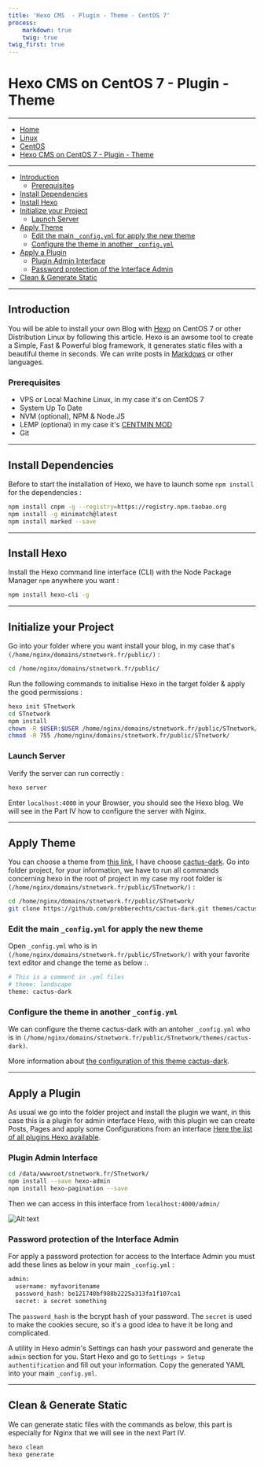 ```yaml
---
title: 'Hexo CMS  - Plugin - Theme - CentOS 7'
process:
    markdown: true
    twig: true
twig_first: true
---
```


# <a href="/linux/centos" class="nav-button transform"><span></span></a>Hexo CMS on CentOS 7 - Plugin - Theme

---

<nav class="breadcrumb is-medium" aria-label="breadcrumbs">
  <ul>
    <li><a href="/"><span class="icon is-small"><i class="fa fa-home"></i></span>Home<span></span></a></li>
    <li><a href="/linux"><span class="icon is-small"><i class="fa fa-linux"></i></span><span>Linux</span></a></li>
    <li><a href="/linux/centos"></i></span><span>CentOS</span></a></li>
    <li><a href="#"></i></span><span>Hexo CMS on CentOS 7 - Plugin - Theme</span></a></li>
  </ul>
</nav>

---

* [Introduction](/linux/centos/hexo-cms-plugin-theme-centos-7#introduction)
	* [Prerequisites](/linux/centos/hexo-cms-plugin-theme-centos-7#prerequisites)
* [Install Dependencies](/linux/centos/hexo-cms-plugin-theme-centos-7#install-dependencies)
* [Install Hexo](/linux/centos/hexo-cms-plugin-theme-centos-7#install-hexo)
* [Initialize your Project](/linux/centos/hexo-cms-plugin-theme-centos-7#initialize-your-project)
	* [Launch Server](/linux/centos/hexo-cms-plugin-theme-centos-7#launch-server)
* [Apply Theme](/linux/centos/hexo-cms-plugin-theme-centos-7#apply-theme)
	* [Edit the main `_config.yml` for apply the new theme](/linux/centos/hexo-cms-plugin-theme-centos-7#edit-the-main-_configyml-for-apply-the-new-theme)
	* [Configure the theme in another `_config.yml`](/linux/centos/hexo-cms-plugin-theme-centos-7#configure-the-theme-in-another-_configyml)
* [Apply a Plugin](/linux/centos/hexo-cms-plugin-theme-centos-7#apply-a-plugin)
    * [Plugin Admin Interface](/linux/centos/hexo-cms-plugin-theme-centos-7#plugin-admin-interface)
    * [Password protection of the Interface Admin](/linux/centos/hexo-cms-plugin-theme-centos-7#password-protection-of-the-interface-admin)
* [Clean & Generate Static](/linux/centos/hexo-cms-plugin-theme-centos-7#clean-generate-static)

----

## Introduction

You will be able to install your own Blog with [Hexo](https://hexo.io/) on CentOS 7 or other Distribution Linux by following this article.
Hexo is an awsome tool to create a Simple, Fast & Powerful blog framework, it generates static files with a beautiful theme in seconds.
We can write posts in [Markdows](http://daringfireball.net/projects/markdown/) or other languages.

### Prerequisites
* VPS or Local Machine Linux, in my case it's on CentOS 7
* System Up To Date
* NVM (optional), NPM & Node.JS
* LEMP (optional) in my case it's [CENTMIN MOD](http://centminmod.com/)
* Git

----

## Install Dependencies

Before to start the installation of Hexo, we have to launch some `npm install` for the dependencies :

``` bash
npm install cnpm -g --registry=https://registry.npm.taobao.org
npm install -g minimatch@latest
npm install marked --save
```

----

## Install Hexo

Install the Hexo command line interface (CLI) with the Node Package Manager `npm` anywhere you want :

``` bash
npm install hexo-cli -g
```

----

## Initialize your Project

Go into your folder where you want install your blog, in my case that's `(/home/nginx/domains/stnetwork.fr/public/)` :

``` bash
cd /home/nginx/domains/stnetwork.fr/public/
```

Run the following commands to initialise Hexo in the target folder & apply the good permissions :

``` bash
hexo init STnetwork
cd STnetwork
npm install
chown -R $USER:$USER /home/nginx/domains/stnetwork.fr/public/STnetwork/
chmod -R 755 /home/nginx/domains/stnetwork.fr/public/STnetwork/
```

### Launch Server

Verify the server can run correctly :

``` bash
hexo server
```

Enter `localhost:4000` in your Browser, you should see the Hexo blog.
We will see in the Part IV how to configure the server with Nginx.

----

## Apply Theme

You can choose a theme from [this link](https://hexo.io/themes/), I have choose [cactus-dark](https://github.com/probberechts/cactus-dark).
Go into folder project, for your information, we have to run all commands concerning hexo in the root of project in my case my root folder is `(/home/nginx/domains/stnetwork.fr/public/STnetwork/)`  :

``` bash
cd /home/nginx/domains/stnetwork.fr/public/STnetwork/
git clone https://github.com/probberechts/cactus-dark.git themes/cactus-dark
```


### Edit the main `_config.yml` for apply the new theme

Open `_config.yml` who is in `(/home/nginx/domains/stnetwork.fr/public/STnetwork/)` with your favorite text editor and change the teme as below :.

``` bash
# This is a comment in .yml files
# theme: landscape
theme: cactus-dark
```


### Configure the theme in another `_config.yml`

We can configure the theme cactus-dark with an antoher `_config.yml` who is in `(/home/nginx/domains/stnetwork.fr/public/STnetwork/themes/cactus-dark)`.

More information about [the configuration of this theme cactus-dark](https://github.com/probberechts/cactus-dark#configuration).

----

## Apply a Plugin

As usual we go into the folder project and install the plugin we want, in this case this is a plugin for admin interface Hexo, with this plugin we can create Posts, Pages and apply some Configurations from an interface [Here the list of all plugins Hexo available](https://hexo.io/plugins/).


### Plugin Admin Interface

``` bash
cd /data/wwwroot/stnetwork.fr/STnetwork/
npm install --save hexo-admin
npm install hexo-pagination --save
```

Then we can access in this interface from `localhost:4000/admin/`

![Alt text](https://raw.githubusercontent.com/jaredly/hexo-admin/master/docs/pasted-1.png)



### Password protection of the Interface Admin

For apply a password protection for access to the Interface Admin you must add these lines as below in your main `_config.yml` :

``` bash
admin:
  username: myfavoritename
  password_hash: be121740bf988b2225a313fa1f107ca1
  secret: a secret something
```

The `password_hash` is the bcrypt hash of your password. The `secret` is used to make the cookies secure, so it's a good idea to have it be long and complicated.

A utility in Hexo admin's Settings can hash your password and generate the `admin` section for you. Start Hexo and go to `Settings > Setup authentification` and fill out your information. Copy the generated YAML into your main `_config.yml`.

----

## Clean & Generate Static

We can generate static files with the commands as below, this part is especially for Nginx that we will see in the next Part IV.

``` bash
hexo clean
hexo generate
```
